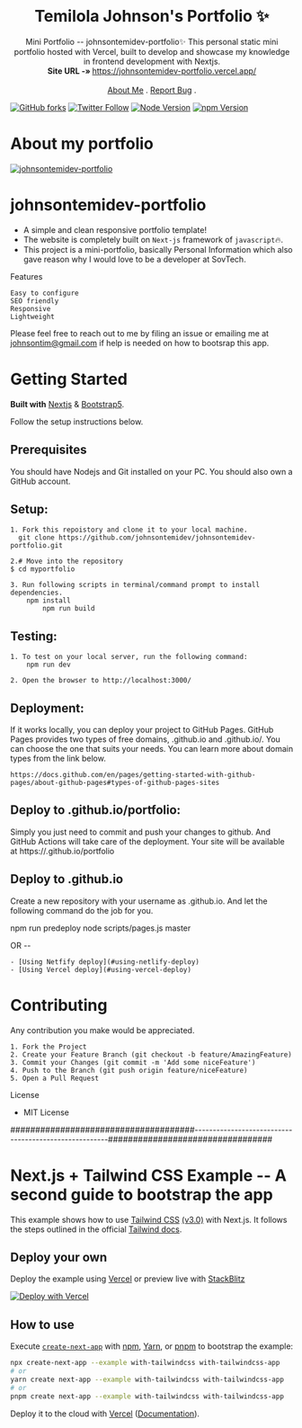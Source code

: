<!-- PROJECT LOGO -->
<br />
<p align="center">
  <h1 align="center">Temilola Johnson's Portfolio ✨</h1>

  <p align="center">
    Mini Portfolio -- johnsontemidev-portfolio✨
	This personal static mini portfolio hosted with Vercel, built to develop and showcase my knowledge in frontend development with Nextjs. 
    <br />
    <strong>Site URL -» </strong>
    <a href="https://johnsontemidev-portfolio.vercel.app/">https://johnsontemidev-portfolio.vercel.app/</a>
    <br />
    <br />
    <a href="https://johnsontemidev.blogspot.com/2022/06/AboutMeProjects.html">About Me</a>
    .
    <a href="https://github.com/johnsontemidev/johnsontemidev-portfolio/issues">Report Bug</a>
    .
    </p>
   </p> 

[![GitHub forks](https://img.shields.io/github/forks/johnsontemidev/johnsontemide-portfolio?style=for-the-badge)](https://github.com/johnsontemidev/johnsontemidev-portfolio/)
[![Twitter Follow](https://img.shields.io/twitter/follow/johnsontemidev1?color=ffcc66&1logo=twitter&logoColor=ffffff&style=forthefor-the-badge)](https://twitter.com/johnsontemidev1/)
[![Node Version](https://img.shields.io/static/v1?label=Node&message=14.17.3&color=026e00&style=for-the-badge)](https://nodejs.org)
[![npm Version](https://img.shields.io/static/v1?label=npm&message=7.19.1&color=cb0000&style=for-the-badge)](https://nodejs.org)

# About my portfolio

[![johnsontemidev-portfolio](public/assets/images/NewPortfolio.PNG)](https://github.com/johnsontemidev/johnsontemidev-portfolio)


# johnsontemidev-portfolio
- A simple and clean responsive portfolio template!
- The website is completely built on `Next-js` framework of `javascript`🔥.
- This project is a mini-portfolio, basically Personal Information which also gave reason why I would love to be a developer at SovTech.


	
Features

    Easy to configure
    SEO friendly
    Responsive
    Lightweight

Please feel free to reach out to me by filing an issue or emailing me at johnsontim@gmail.com if help is needed on how to bootsrap this app.

<!-- GETTING STARTED -->
# Getting Started

**Built with** [Nextjs](https://nextjs.org/) & [Bootstrap5](https://getbootstrap.com).

Follow the setup instructions below.
 
Prerequisites
-------------

You should have Nodejs and Git installed on your PC. You should also own a GitHub account.

Setup:
------

    1. Fork this repoistory and clone it to your local machine.
	  git clone https://github.com/johnsontemidev/johnsontemidev-portfolio.git

    2.# Move into the repository
	$ cd myportfolio

    3. Run following scripts in terminal/command prompt to install dependencies.
	    npm install
            npm run build
Testing:
--------

    1. To test on your local server, run the following command:
		npm run dev

    2. Open the browser to http://localhost:3000/

Deployment:
-----------

If it works locally, you can deploy your project to GitHub Pages. GitHub Pages provides two types of free domains, <username>.github.io and <username>.github.io/<repository>. You can choose the one that suits your needs. You can learn more about domain types from the link below.

	https://docs.github.com/en/pages/getting-started-with-github-pages/about-github-pages#types-of-github-pages-sites


Deploy to <your-username>.github.io/portfolio:
------------------------------------------------
Simply you just need to commit and push your changes to github. And GitHub Actions will take care of the deployment. Your site will be available at https://<your-username>.github.io/portfolio

Deploy to <your-username>.github.io
------------------------------------
Create a new repository with your username as <your-username>.github.io. And let the following command do the job for you.

  npm run predeploy
  node scripts/pages.js <your-username> master

OR --

	- [Using Netfify deploy](#using-netlify-deploy)
	- [Using Vercel deploy](#using-vercel-deploy)

<!-- CONTRIBUTING -->
# Contributing

Any contribution you make would be appreciated.

    1. Fork the Project
    2. Create your Feature Branch (git checkout -b feature/AmazingFeature)
    3. Commit your Changes (git commit -m 'Add some niceFeature')
    4. Push to the Branch (git push origin feature/niceFeature)
    5. Open a Pull Request

License

- MIT License 

#####################################------------------------------------------------------#################################


# Next.js + Tailwind CSS Example -- A second guide to bootstrap the app

This example shows how to use [Tailwind CSS](https://tailwindcss.com/) [(v3.0)](https://tailwindcss.com/blog/tailwindcss-v3) with Next.js. It follows the steps outlined in the official [Tailwind docs](https://tailwindcss.com/docs/guides/nextjs).

## Deploy your own

Deploy the example using [Vercel](https://vercel.com?utm_source=github&utm_medium=readme&utm_campaign=next-example) or preview live with [StackBlitz](https://stackblitz.com/github/vercel/next.js/tree/canary/examples/with-tailwindcss)

[![Deploy with Vercel](https://vercel.com/button)](https://vercel.com/new/git/external?repository-url=https://github.com/vercel/next.js/tree/canary/examples/with-tailwindcss&project-name=with-tailwindcss&repository-name=with-tailwindcss)

## How to use

Execute [`create-next-app`](https://github.com/vercel/next.js/tree/canary/packages/create-next-app) with [npm](https://docs.npmjs.com/cli/init), [Yarn](https://yarnpkg.com/lang/en/docs/cli/create/), or [pnpm](https://pnpm.io) to bootstrap the example:

```bash
npx create-next-app --example with-tailwindcss with-tailwindcss-app
# or
yarn create next-app --example with-tailwindcss with-tailwindcss-app
# or
pnpm create next-app --example with-tailwindcss with-tailwindcss-app
```

Deploy it to the cloud with [Vercel](https://vercel.com/new?utm_source=github&utm_medium=readme&utm_campaign=next-example) ([Documentation](https://nextjs.org/docs/deployment)).
